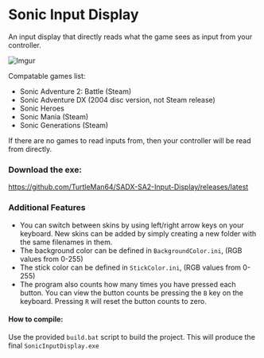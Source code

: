 # Sonic Input Display
An input display that directly reads what the game sees as input from your controller. 

![Imgur](http://i.imgur.com/cca2wiI.png)    

Compatable games list:
 * Sonic Adventure 2: Battle (Steam)
 * Sonic Adventure DX (2004 disc version, not Steam release)
 * Sonic Heroes
 * Sonic Mania (Steam)
 * Sonic Generations (Steam)

If there are no games to read inputs from, then your controller will be read from directly.

### Download the exe:     
https://github.com/TurtleMan64/SADX-SA2-Input-Display/releases/latest     

### Additional Features
 * You can switch between skins by using left/right arrow keys on your keyboard. New skins can be added by simply creating a new folder with the same filenames in them.
 * The background color can be defined in `BackgroundColor.ini`, (RGB values from 0-255)
 * The stick color can be defined in `StickColor.ini`, (RGB values from 0-255)
 * The program also counts how many times you have pressed each button. You can view the button counts be pressing the `B` key on the keyboard. Pressing `R` will reset the button counts to zero.
 
#### How to compile:     

Use the provided `build.bat` script to build the project. This will produce the final `SonicInputDisplay.exe`
